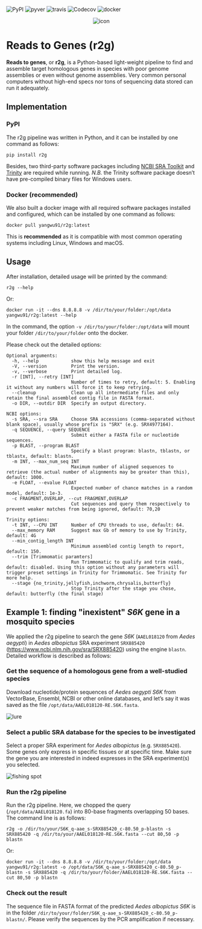 ![PyPI](https://img.shields.io/pypi/v/r2g?logo=pypi&style=plastic) ![pyver](https://img.shields.io/pypi/pyversions/r2g?logo=python&style=plastic) ![travis](https://img.shields.io/travis/yangwu91/r2g?logo=travis&style=plastic) ![Codecov](https://img.shields.io/codecov/c/gh/yangwu91/r2g?logo=codecov&style=plastic) ![docker](https://img.shields.io/docker/cloud/build/yangwu91/r2g?logo=docker&style=plastic)

<div align=center><img src="https://raw.githubusercontent.com/yangwu91/r2g/master/docs/icon.png" alt="icon"/></div>

# Reads to Genes (r2g)

**Reads to genes**, or **r2g**, is a Python-based light-weight pipeline to find and assemble target homologous genes in species with poor genome assemblies or even without genome assemblies. Very common personal computers without high-end specs nor tons of sequencing data stored can run it adequately. 

## Implementation

### PyPI

The r2g pipeline was written in Python, and it can be installed by one command as follows:

```
pip install r2g
```

Besides, two third-party software packages including [NCBI SRA Toolkit](https://github.com/ncbi/sra-tools) and [Trinity](https://github.com/trinityrnaseq/trinityrnaseq) are required while running. *N.B.* the Trinity software package doesn’t have pre-compiled binary files for Windows users.

### Docker (recommended)

We also built a docker image with all required software packages installed and
configured, which can be installed by one command as follows:

```
docker pull yangwu91/r2g:latest
```

This is **recommended** as it is compatible with most common operating systems including
Linux, Windows and macOS.

## Usage

After installation, detailed usage will be printed by the command:

```
r2g --help
```

Or:

```
docker run -it --dns 8.8.8.8 -v /dir/to/your/folder:/opt/data yangwu91/r2g:latest --help
```

In the command, the option `-v /dir/to/your/folder:/opt/data` will mount your folder `/dir/to/your/folder` onto the docker. 

Please check out the detailed options:

```
Optional arguments:
  -h, --help            show this help message and exit
  -V, --version         Print the version.
  -v, --verbose         Print detailed log.
  -r [INT], --retry [INT]
                        Number of times to retry, default: 5. Enabling it without any numbers will force it to keep retrying.
  --cleanup             Clean up all intermediate files and only retain the final assembled contig file in FASTA format.
  -o DIR, --outdir DIR  Specify an output directory.

NCBI options:
  -s SRA, --sra SRA     Choose SRA accessions (comma-separated without blank space), usually whose prefix is "SRX" (e.g. SRX4977164).
  -q SEQUENCE, --query SEQUENCE
                        Submit either a FASTA file or nucleotide sequences.
  -p BLAST, --program BLAST
                        Specify a blast program: blastn, tblastn, or tblastx, default: blastn.
  -m INT, --max_num_seq INT
                        Maximum number of aligned sequences to retrieve (the actual number of alignments may be greater than this), default: 1000.
  -e FLOAT, --evalue FLOAT
                        Expected number of chance matches in a random model, default: 1e-3.
  -c FRAGMENT,OVERLAP, --cut FRAGMENT,OVERLAP
                        Cut sequences and query them respectively to prevent weaker matches from being ignored, default: 70,20

Trinity options:
  -t INT, --CPU INT     Number of CPU threads to use, default: 64.
  --max_memory RAM      Suggest max Gb of memory to use by Trinity, default: 4G
  --min_contig_length INT
                        Minimum assembled contig length to report, default: 150.
  --trim [Trimmomatic paramters]
                        Run Trimmomatic to qualify and trim reads, default: disabled. Using this option without any parameters will trigger preset settings in Trinity for Trimmomatic. See Trinity for more help.
  --stage {no_trinity,jellyfish,inchworm,chrysalis,butterfly}
                        Stop Trinity after the stage you chose, default: butterfly (the final stage)
```

## Example 1: finding "inexistent" *S6K* gene in a mosquito species

We applied the r2g pipeline to search the gene *S6K* (`AAEL018120` from *Aedes aegypti*) in *Aedes albopictus* SRA experiment `SRX885420` (https://www.ncbi.nlm.nih.gov/sra/SRX885420) using the engine `blastn`. Detailed workflow is described as follows:

### Get the sequence of a homologous gene from a well-studied species

Download nucleotide/protein sequences of *Aedes aegypti S6K* from VectorBase, Ensembl, NCBI or other online databases, and let’s say it was saved as the file `/opt/data/AAEL018120-RE.S6K.fasta`.

![lure](https://raw.githubusercontent.com/yangwu91/r2g/master/docs/20191024163424.png)

### Select a public SRA database for the species to be investigated

Select a proper SRA experiment for *Aedes albopictus* (e.g. `SRX885420`). Some genes only express in specific tissues or at specific time. Make sure the gene you are interested in indeed expresses in the SRA experiment(s) you selected.

![fishing spot](https://raw.githubusercontent.com/yangwu91/r2g/master/docs/20191024155211.png)

### Run the r2g pipeline

Run the r2g pipeline. Here, we chopped the query (`/opt/data/AAEL018120.fa`) into 80-base fragments overlapping 50 bases. The command line is as follows:

```
r2g -o /dir/to/your/S6K_q-aae_s-SRX885420_c-80.50_p-blastn -s SRX885420 -q /dir/to/your/AAEL018120-RE.S6K.fasta --cut 80,50 -p blastn
```

Or:

```
docker run -it --dns 8.8.8.8 -v /dir/to/your/folder:/opt/data yangwu91/r2g:latest -o /opt/data/S6K_q-aae_s-SRX885420_c-80.50_p-blastn -s SRX885420 -q /dir/to/your/folder/AAEL018120-RE.S6K.fasta --cut 80,50 -p blastn
```

### Check out the result

The sequence file in FASTA format of the predicted *Aedes albopictus S6K* is in the folder `/dir/to/your/folder/S6K_q-aae_s-SRX885420_c-80.50_p-blastn/`. Please verify the sequences by the PCR amplification if necessary.



